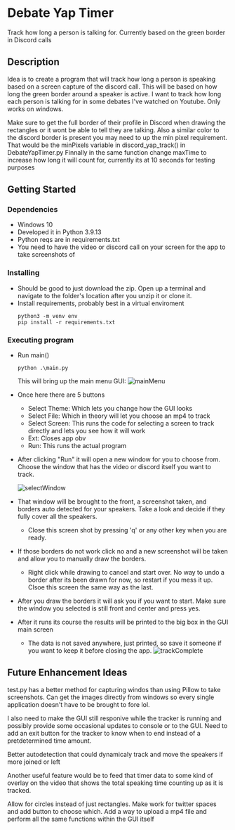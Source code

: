 # Debate Yap Timer

Track how long a person is talking for. 
Currently based on the green border in Discord calls

## Description

Idea is to create a program that will track how long a person is 
speaking based on a screen capture of the discord call. 
This will be based on how long the green border around a speaker 
is active. I want to track how long each person is talking for in 
some debates I've watched on Youtube. Only works on windows.

Make sure to get the full border of their profile in Discord 
when drawing the rectangles or it wont be able to tell they are talking.
Also a similar color to the discord border is present you may need to 
up the min pixel requirement. That would be the minPixels variable in discord_yap_track() in DebateYapTimer.py
Finnally in the same function change maxTime to increase how long it will count for, currently its at 10 seconds for testing purposes

## Getting Started

### Dependencies

* Windows 10
* Developed it in Python 3.9.13
* Python reqs are in requirements.txt
* You need to have the video or discord call on your screen for the app to take screenshots of

### Installing

* Should be good to just download the zip. Open up a terminal and navigate to the folder's location after you unzip it or clone it.
* Install requirements, probably best in a virtual enviroment
	```
	python3 -m venv env
 	pip install -r requirements.txt
	```

### Executing program

* Run main()
	```
	python .\main.py
	```
	This will bring up the main menu GUI:
![mainMenu](https://github.com/user-attachments/assets/55ede94b-6655-42ed-8b7c-58a40b033011)
* Once here there are 5 buttons
	* Select Theme: Which lets you change how the GUI looks
	* Select File: Which in theory will let you choose an mp4 to track
	* Select Screen: This runs the code for selecting a screen to track directly and lets you see how it will work
	* Ext: Closes app obv
	* Run: This runs the actual program
* After clicking "Run" it will open a new window for you to choose from. Choose the window that has the video or discord itself you want to track.
  
	![selectWindow](https://github.com/user-attachments/assets/a912decf-3016-4c3b-a634-6109c1572431)

* That window will be brought to the front, a screenshot taken, and borders auto detected for your speakers. Take a look and decide if they fully cover all the speakers.
	* Close this screen shot by pressing 'q' or any other key when you are ready.
* If those borders do not work click no and a new screenshot will be taken and allow you to manually draw the borders.
	* Right click while drawing to cancel and start over. No way to undo a border after its been drawn for now, so restart if you mess it up. Clsoe this screen the same way as the last.
* After you draw the borders it will ask you if you want to start. Make sure the window you selected is still front and center and press yes.
* After it runs its course the results will be printed to the big box in the GUI main screen
	* The data is not saved anywhere, just printed, so save it someone if you want to keep it before closing the app.
	![trackComplete](https://github.com/user-attachments/assets/b8ee748e-e754-4c75-9866-bf6ac38a055a)

## Future Enhancement Ideas

test.py has a better method for capturing windos than using Pillow to take screenshots. 
Can get the images directly from windows so every single application doesn't have to be brought to fore lol.

I also need to make the GUI still responive while the tracker is running and possibly provide some occasional updates to console or to the GUI. Need to add an exit button for the tracker to know when to end instead of a pretdetermined time amount.

Better autodetection that could dynamicaly track and move the speakers if more joined or left

Another useful feature would be to feed that timer data to some kind of overlay on the video that shows the total speaking time counting up as it is tracked.

Allow for circles instead of just rectangles.
Make work for twitter spaces and add button to choose which.
Add a way to upload a mp4 file and perform all the same functions within the GUI itself
